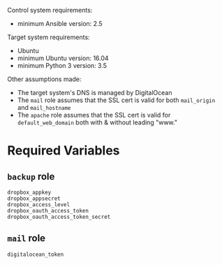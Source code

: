 Control system requirements:

- minimum Ansible version: 2.5

Target system requirements:

- Ubuntu
- minimum Ubuntu version: 16.04
- minimum Python 3 version: 3.5

Other assumptions made:

- The target system's DNS is managed by DigitalOcean
- The `mail` role assumes that the SSL cert is valid for both `mail_origin` and
  `mail_hostname`
- The `apache` role assumes that the SSL cert is valid for `default_web_domain`
  both with & without leading "www."

Required Variables
==================

`backup` role
-------------

    dropbox_appkey
    dropbox_appsecret
    dropbox_access_level
    dropbox_oauth_access_token
    dropbox_oauth_access_token_secret

`mail` role
-----------

    digitalocean_token
